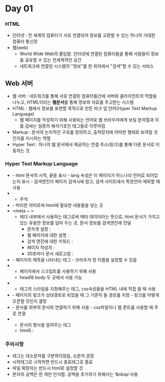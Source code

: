 # Day 01  

### HTML  
  - 인터넷 : 전 세계의 컴퓨터가 서로 연결되어 정보를 교환할 수 있는 하나의 거대한 컴퓨터 통신망  
  - 웹(web)  
    - World Wide Web의 줄임말. 인터넷에 연결된 컴퓨터들을 통해 사람들이 정보를 공유할 수 있는 전세계적인 공간  
    - 네트워크에 연결된 시스템의 "정보"를 한 위치에서 "검색"할 수 있는 서비스  
## Web 서버  
  - 웹 서버 : 네트워크를 통해 서로 연결된 컴퓨터들간에 서버와 클라이언트의 역할을 나누고, HTML이라는 **웹문서**를 통해 정보와 자료를 주고받는 시스템  
  - HTML : 웹에서 정보를 표현할 목적으로 만든 마크 업 언어(Hyper Text Markup Language)  
    - 웹 페이지를 작성하기 위해 사용되는 언어로 웹 브라우저에게 보일 문자열과 이를 감싸는 일종의 해석기호인 태그들로 이루어짐  
  - Markup : 문서의 논리적인 구조를 정의하고, 출력장치에 어떠한 형태로 보여질 것인지를 지시하는 역할  
  - Hyper Text : 하나의 웹 문서에서 제공하는 연결 주소(링크)를 통해 다른 문서로 이동하는 것  
  
### Hyper Text Markup Language  
  - <html></html>  
    - html 문서의 시작, 끝을 표시  
    - lang 속성은 이 페이지가 어느나라 언어로 되어있는지 표시  
      - 검색엔진이 페이지 검색시에 참고, 검색 사이트에서 특정언어 제외할 때 사용  
  - <!-- -->  
    - 주석  
  - <head></head>  
    - 머리란 의미로써 html에 필요한 내용들을 넣는 곳  
  - <meta ~ >  
    - 헤더 내부에서 사용하는 태그로써 메타 데이터라는 뜻으로, html 문서가 가지고있는 유용한 정보를 담아 두는 곳, 문서 정보를 검색엔진에 전달  
      - 문자셋 설정 : <meta charset="UTF-8">
      - 웹 페이지에 대한 설명 : <meta name="description" content="head 설명 페이지 입니다.">  
      - 검색 엔진에 대한 키워드 : <meta name="keywords" content="HTML,CSS,XML,JavaScript">  
      - 페이지 작성자 : <meta name="author" content="Yoon pilju">  
      - 30초마다 문서 새로고침 : <meta http-equiv="refresh" content="30">  
  - <title></title>  
    - 페이지의 제목을 나타내는 태그  
    - 브라우저 창 이름을 설정할 수 있음  
  - <script></script>  
    - 페이지에서 스크립트를 사용하기 위해 사용  
    - head와 body 두 곳에서 사용 가능  
  - <style></style>  
    - 태그의 스타일을 지정해주는 태그, css속성들을 HTML 내에 직접 쓸 때 사용  
  - <base>  
    - 페이지의 링크가 상대경로로 되었을 때 그 기준이 될 경로를 지정  
    - 링크를 어떻게 오픈할 것인지 결정  
  - <link>  
    - 문서를 외부의 문서와 연결하기 위해 사용  
    - css파일이나 웹 폰트를 사용할 때 주로 연결  
  - <!DOCTYPE>   
    - 문서의 형식을 알려주는 태그  
    - html5 : <!DOCTYPE html>    
  
### 주의사항  
  - 태그는 대소문자를 구분하지않음, 소문자 권장  
  - 시작태그로 시작하면 반드시 종료태그로 종료  
  - 파일 확장자는 반드시 html로 설정할 것  
  - 문자의 공백은 한 개만 인식함. 공백을 추가하기 위해서는 '&nbsp'사용  


    
  
